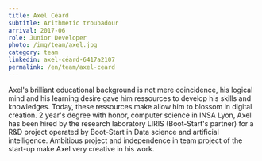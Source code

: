 ```yaml
---
title: Axel Céard
subtitle: Arithmetic troubadour
arrival: 2017-06
role: Junior Developer
photo: /img/team/axel.jpg
category: team
linkedin: axel-céard-6417a2107
permalink: /en/team/axel-ceard
---
```

Axel's brilliant educational background is not mere coincidence, his logical mind and his learning desire gave him ressources to develop his skills and knowledges. Today, these ressources make allow him to blossom in digital creation. 2 year's degree with honor, computer science in INSA Lyon, Axel has been hired by the research laboratory LIRIS (Boot-Start's partner) for a R&D project operated by Boot-Start in Data science and artificial intelligence. Ambitious project and independence in team project of the start-up make Axel very creative in his work.
